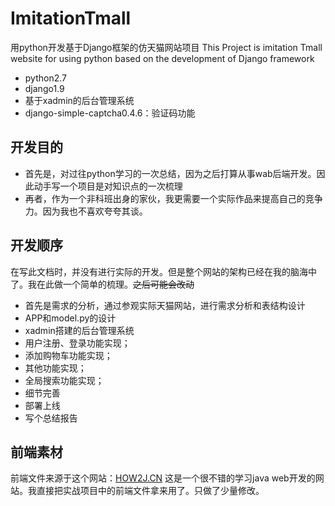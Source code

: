 # ImitationTmall
用python开发基于Django框架的仿天猫网站项目
This Project is imitation Tmall website for using python based on the development of Django framework

+ python2.7
+ django1.9
+ 基于xadmin的后台管理系统
+ django-simple-captcha0.4.6：验证码功能

## 开发目的
+ 首先是，对过往python学习的一次总结，因为之后打算从事wab后端开发。因此动手写一个项目是对知识点的一次梳理
+ 再者，作为一个非科班出身的家伙，我更需要一个实际作品来提高自己的竞争力。因为我也不喜欢夸夸其谈。

## 开发顺序
在写此文档时，并没有进行实际的开发。但是整个网站的架构已经在我的脑海中了。我在此做一个简单的梳理。<del>之后可能会改动</del>
+ 首先是需求的分析，通过参观实际天猫网站，进行需求分析和表结构设计
+ APP和model.py的设计
+ xadmin搭建的后台管理系统
+ 用户注册、登录功能实现；
+ 添加购物车功能实现；
+ 其他功能实现；
+ 全局搜索功能实现；
+ 细节完善
+ 部署上线
+ 写个总结报告

## 前端素材
前端文件来源于这个网站：[HOW2J.CN](http://how2j.cn/)
这是一个很不错的学习java web开发的网站。我直接把实战项目中的前端文件拿来用了。只做了少量修改。
